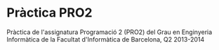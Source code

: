 # Pràctica PRO2

Pràctica de l'assignatura Programació 2 (PRO2) del Grau en Enginyeria Informàtica de la Facultat d'Informàtica de Barcelona, Q2 2013-2014

